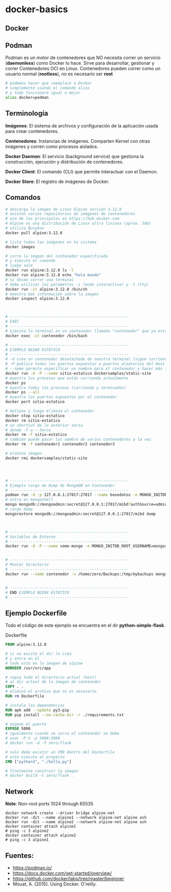 # docker-basics

Docker
-------

Podman
-------
Podman es un motor de contenedores que NO necesita correr un servicio (**daemonless**) como Docker lo hace.
Sirve para desarrollar, gestionar y correr Contenedores OCI en Linux.
Contenedores pueden correr como un usuario normal (**rootless**), no es necesario ser **root**

```bash
# podemos hacer que reemplace a Docker
# simplemente usando el comando alias
# y todo funcionará igual o mejor
alias docker=podman
```

Terminología
-------------
**Imágenes**: El sistema de archivos y configuración de la aplicación usada para crear contenedores.

**Contenedores**: Instancias de imágenes. Comparten Kernel con otras imágenes y corren como procesos aislados.

**Docker Daemon**: El servicio (background service) que gestiona la construcción, ejecución y distribución de contenedores.

**Docker Client**: El comando (CLI) que permite interactuar con el Daemon.

**Docker Store**: El registro de imágenes de Docker.

Comandos
----------
```bash
# descarga la imagen de Linux Alpine versión 3.12.0
# existen varios repositorios de imágenes de contenedores
# una de las principales es https://hub.docker.com 
# Alpine es una distribución de Linux ultra liviana (aprox. 5mb)
# utiliza Busybox
docker pull alpine:3.12.0 

# lista todas las imágenes en tu sistema
docker images

# corre la imagen del contenedor especificada
# y ejecuta el comando
# luego sale
docker run alpine:3.12.0 ls -l
docker run alpine:3.12.0 echo "hola mundo"
# si deseo correr una terminal 
# debe utilizar los parametros -i (modo interactivo) y -t (tty)
docker run -it alpine:3.12.0 /bin/sh  
# muestra más información sobre la imagen
docker inspect alpine:3.12.0



# ----------------------------------------------------
# EXEC
# ----------------------------------------------------
# ejecuta la terminal en un contenedor llamado "contenedor" que ya está andando
docker exec -it contenedor /bin/bash

# ----------------------------------------------------
# EJEMPLO NGINX ESTÁTICO
# ----------------------------------------------------
# -d crea un contenedor desatachado de nuestra terminal (sigue corriendo después de cerrar la terminal)
# -P publica todos los puertos expuestos a puertos aleatorios del Host
# --name permite especificar un nombre para el contenedor y hacer más fácil su referencia
docker run -d -P --name sitio-estatico dockersamples/static-site
# muestra los procesos que están corriendo actualmente
docker ps
# muestra todos los procesos (corriendo y terminados)
docker ps --all
# muestra los puertos expuestos por el contenedor
docker port sitio-estatico

# detiene y luego elimina el contenedor
docker stop sitio-estatico
docker rm sitio-estatico
# un shortcut de lo anterior sería
# donde -f o --force
docker rm -f sitio-estatico
# también puede pasar los nombre de varios contenedores a la vez
docker rm -f contenedor1 contenedor2 contenedor3

# elimina imagen
docker rmi dockersamples/static-site




# ----------------------------------------------------
# Ejemplo carga de Dump de MongoDB en Contenedor
# ----------------------------------------------------
podman run -d -p 127.0.0.1:27017:27017 --name basedatos -e MONGO_INITDB_ROOT_USERNAME=mongoadmin -e MONGO_INITDB_ROOT_PASSWORD=secret mongo
# entra en mongoshell
mongo mongodb://mongoadmin:secret@127.0.0.1:27017/mibd?authSource=admin
# carga dump
mongorestore mongodb://mongoadmin:secret@127.0.0.1:27017/mibd dump



# ----------------------------------------------------
# Variables de Entorno
# ----------------------------------------------------
docker run -d -P --name some-mongo -e MONGO_INITDB_ROOT_USERNAME=mongoadmin -e MONGO_INITDB_ROOT_PASSWORD=secret mongo


# ----------------------------------------------------
# Montar directorio
# ----------------------------------------------------
docker run --name contenedor -v /home/zero/Backups:/tmp/mybackups mongo


# ----------------------------------------------------
# END EJEMPLO NGINX ESTATICO 
# ----------------------------------------------------
```

Ejemplo Dockerfile
--------------------

Todo el código de este ejemplo se encuentra en el dir **python-simple-flask**.


Dockerfile
```Dockerfile
FROM alpine:3.12.0

# si no existe el dir lo crea
# y entra en él
# todo esto en la imagen de alpine
WORKDIR /usr/src/app

# copia todo el directorio actual (host)
# al dir actual de la imagen de contenedor
COPY . .
# elimina el archivo que no es necesario
RUN rm Dockerfile

# instala las dependencias
RUN apk add --update py3-pip
RUN pip install --no-cache-dir -r ./requirements.txt

# expone el puerto
EXPOSE 5000
# igualmente cuando se corra el contenedor se debe
# usar -P ó -p 5000:5000
# docker run -d -P zero/flask

# solo debe existir un CMD dentro del Dockerfile
# este ejecuta el proyecto
CMD ["python3", "./hello.py"]

# finalmente construir la imagen
# docker build -t zero/flask .
```

Network
--------------------

**Note**: Non-root ports 1024 through 65535

```
docker network create --driver bridge alpine-net
docker run -dit --name alpine1 --network alpine-net alpine ash
docker run -dit --name alpine2 --network alpine-net alpine ash
docker container attach alpine1
# ping -c 3 alpine2 
docker container attach alpine2
# ping -c 3 alpine1 
```


Fuentes:
---------

- https://podman.io/ 
- https://docs.docker.com/get-started/overview/ 
- https://github.com/docker/labs/tree/master/beginner 
- Mouat, A. (2015). Using Docker. O'reilly. 


